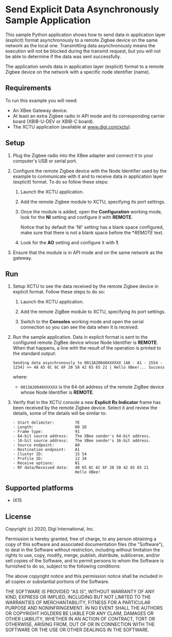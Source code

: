 Send Explicit Data Asynchronously Sample Application
====================================================

This sample Python application shows how to send data in application layer
(explicit) format asynchronously to a remote Zigbee device on the same
network as the local one. Transmitting data asynchronously means the execution
will not be blocked during the transmit request, but you will not be able to
determine if the data was sent successfully.

The application sends data in application layer (explicit) format to a remote
Zigbee device on the network with a specific node identifier (name).

Requirements
------------
To run this example you will need:

* An XBee Gateway device.
* At least an extra Zigbee radio in API mode and its corresponding carrier
  board (XBIB-U-DEV or XBIB-C board).
* The XCTU application (available at www.digi.com/xctu).

Setup
-----
1. Plug the Zigbee radio into the XBee adapter and connect it to your
   computer's USB or serial port.

2. Configure the remote Zigbee device with the Node Identifier used by the
   example to communicate with it and to receive data in application layer
   (explicit) format. To do so follow these steps:

     1. Launch the XCTU application.

     2. Add the remote Zigbee module to XCTU, specifying its port settings.

     3. Once the module is added, open the **Configuration** working mode,
        look for the **NI** setting and configure it with **REMOTE**.

        Notice that by default the 'NI' setting has a blank space
        configured, make sure that there is not a blank space before the
        **REMOTE* text.

      4. Look for the **AO** setting and configure it with **1**.

3. Ensure that the module is in API mode and on the same network as the
   gateway.

Run
---
1. Setup XCTU to see the data received by the remote Zigbee device in explicit
   format. Follow these steps to do so:

     1. Launch the XCTU application.

     2. Add the remote ZigBee module to XCTU, specifying its port settings.

     3. Switch to the **Consoles** working mode and open the serial connection
        so you can see the data when it is received.

2. Run the sample application. Data in explicit format is sent to the
   configured remote ZigBee device whose Node Identifier is **REMOTE**. When
   that happens, a line with the result of the operation is printed to the
   standard output:

       Sending data asynchronously to 0013A20040XXXXXX [A0 - A1 - 1554 - 1234] >> 48 65 6C 6C 6F 20 58 42 65 65 21 | Hello XBee!... Success

   where:

   - `0013A20040XXXXXX` is the 64-bit address of the remote ZigBee device
     whose Node Identifier is **REMOTE**.

3. Verify that in the XCTU console a new **Explicit Rx Indicator** frame has
   been received by the remote Zigbee device. Select it and review the details,
   some of the details will be similar to:

       - Start delimiter:         7E
       - Length:                  00 1D
       - Frame type:              91
       - 64-bit source address:   The XBee sender's 64-bit address.
       - 16-bit source address:   The XBee sender's 16-bit address.
       - Source endpoint:         A0
       - Destination endpoint:    A1
       - Cluster ID:              15 54
       - Profile ID:              12 34
       - Receive options:         01
       - RF data/Received data:   48 65 6C 6C 6F 20 58 42 65 65 21
                                  Hello XBee!

Supported platforms
-------------------
* IX15

License
-------
Copyright (c) 2020, Digi International, Inc.

Permission is hereby granted, free of charge, to any person obtaining a copy
of this software and associated documentation files (the "Software"), to deal
in the Software without restriction, including without limitation the rights
to use, copy, modify, merge, publish, distribute, sublicense, and/or sell
copies of the Software, and to permit persons to whom the Software is
furnished to do so, subject to the following conditions:

The above copyright notice and this permission notice shall be included in all
copies or substantial portions of the Software.

THE SOFTWARE IS PROVIDED "AS IS", WITHOUT WARRANTY OF ANY KIND, EXPRESS OR
IMPLIED, INCLUDING BUT NOT LIMITED TO THE WARRANTIES OF MERCHANTABILITY,
FITNESS FOR A PARTICULAR PURPOSE AND NONINFRINGEMENT. IN NO EVENT SHALL THE
AUTHORS OR COPYRIGHT HOLDERS BE LIABLE FOR ANY CLAIM, DAMAGES OR OTHER
LIABILITY, WHETHER IN AN ACTION OF CONTRACT, TORT OR OTHERWISE, ARISING FROM,
OUT OF OR IN CONNECTION WITH THE SOFTWARE OR THE USE OR OTHER DEALINGS IN THE
SOFTWARE.
